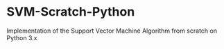 # SVM-Scratch-Python
Implementation of the Support Vector Machine Algorithm from scratch on Python 3.x
